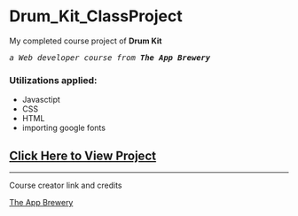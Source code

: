 # Drum_Kit_ClassProject

<p>My completed course project of <b>Drum Kit</b> <br>
<pre><i>a Web developer course from <b>The App Brewery</b></i></pre></p>

<h3>Utilizations applied:</h3>
 <ul>
  <li> Javasctipt</li>
  <li> CSS</li>
  <li> HTML</li>
  <li> importing google fonts</li>
</ul>

<a href="https://jimbrayrcp.github.io/Drum_Kit_ClassProject/"><h2>Click Here to View Project</h2></a>

<hr>

Course creator link and credits

<a href="https://www.appbrewery.co">The App Brewery</a>
